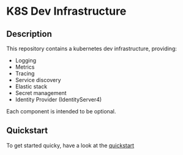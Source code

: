 # K8S Dev Infrastructure

## Description

This repository contains a kubernetes dev infrastructure, providing:

- Logging
- Metrics
- Tracing
- Service discovery
- Elastic stack
- Secret management
- Identity Provider (IdentityServer4)

Each component is intended to be optional.

## Quickstart

To get started quicky, have a look at the [quickstart](quickstart.md)
